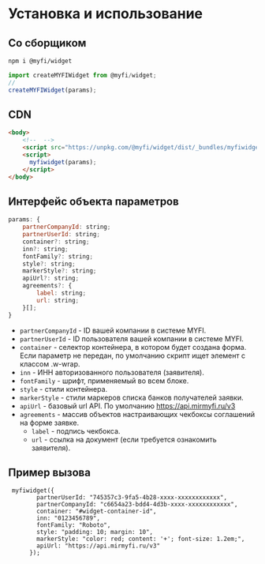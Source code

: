# Установка и использование

## Со сборщиком

```bash
npm i @myfi/widget
```

```js
import createMYFIWidget from @myfi/widget;
//
createMYFIWidget(params);
```

## CDN

```html
<body>
    <!--  -->
    <script src="https://unpkg.com/@myfi/widget/dist/_bundles/myfiwidget.js"></script>
    <script>
      myfiwidget(params);
    </script>
</body>
```

## Интерфейс объекта параметров

```js
params: {
    partnerCompanyId: string;
    partnerUserId: string;
    container?: string;
    inn?: string;
    fontFamily?: string;
    style?: string;
    markerStyle?: string;
    apiUrl?: string;
    agreements?: {
        label: string;
        url: string;
    }[];
}
```

- `partnerCompanyId` - ID вашей компании в системе MYFI.
- `partnerUserId` - ID пользователя вашей компании в системе MYFI.
- `container` - селектор контейнера, в котором будет создана форма. Если параметр не передан, по умолчанию скрипт ищет элемент с классом .w-wrap.
- `inn` - ИНН авторизованного пользователя (заявителя).
- `fontFamily` - шрифт, применяемый во всем блоке.
- `style` - стили контейнера.
- `markerStyle` - стили маркеров списка банков получателей заявки.
- `apiUrl` - базовый url API. По умолчанию https://api.mirmyfi.ru/v3
- `agreements` - массив объектов настраивающих чекбоксы соглашений на форме заявке.
  - `label` - подпись чекбокса.
  - `url` - ссылка на документ (если требуется ознакомить заявителя).

## Пример вызова

```
 myfiwidget({
        partnerUserId: "745357c3-9fa5-4b28-xxxx-xxxxxxxxxxxx",
        partnerCompanyId: "c6654a23-bdd4-4d3b-xxxx-xxxxxxxxxxxx",
        container: "#widget-container-id",
        inn: "0123456789",
        fontFamily: "Roboto",
        style: "padding: 10; margin: 10",
        markerStyle: "color: red; content: '+'; font-size: 1.2em;",
        apiUrl: "https://api.mirmyfi.ru/v3"
      });
```
